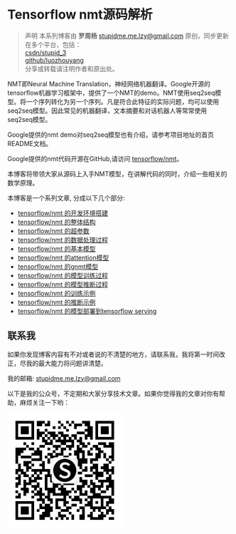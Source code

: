 # Tensorflow nmt源码解析  
> 声明
> 本系列博客由 **罗周杨** [stupidme.me.lzy@gmail.com](mailto:stupidme.me.lzy@gmail.com) 原创，同步更新在多个平台，包括：  
> [csdn/stupid_3](http://blog.csdn.net/stupid_3/article/details/78956470)  
> [github/luozhouyang](https://github.com/luozhouyang/csdn-blogs/blob/master/tensorflow_nmt/tensorflow_nmt_index.md)  
> 分享或转载请注明作者和原出处。　　


NMT即Neural Machine Translation，神经网络机器翻译。Google开源的tensorflow机器学习框架中，提供了一个NMT的demo。NMT使用seq2seq模型。将一个序列转化为另一个序列。凡是符合此特征的实际问题，均可以使用seq2seq模型。因此常见的机器翻译，文本摘要和对话机器人等常常使用seq2seq模型。  

Google提供的nmt demo对seq2seq模型也有介绍，请参考项目地址的首页README文档。

Google提供的nmt代码开源在GitHub,请访问 [tensorflow/nmt](https://github.com/tensorflow/nmt)。  

本博客将带领大家从源码上入手NMT模型，在讲解代码的同时，介绍一些相关的数学原理。  

本博客是一个系列文章, 分成以下几个部分:  

* [tensorflow/nmt 的开发环境搭建](tensorflow_nmt_env_with_docker.md)  
* [tensorflow/nmt 的整体结构](tensorflow_nmt_arch.md)  
* [tensorflow/nmt 的超参数](tensorflow_nmt_hparams.md)    
* [tensorflow/nmt 的数据处理过程](tensorflow_nmt_dataset_process.md)  
* [tensorflow/nmt 的基本模型](tensorflow_nmt_standard_model.md)  
* [tensorflow/nmt 的attention模型](tensorflow_nmt_attention_model.md)  
* [tensorflow/nmt 的gnmt模型](tensorflow_nmt_gnmt_model.md)  
* [tensorflow/nmt 的模型训练过程](tensorflow_nmt_training_process.md)  
* [tensorflow/nmt 的模型推断过程](tensorflow_nmt_inference_process.md)    
* [tensorflow/nmt 的训练示例](tensorflow_nmt_training_example.md)    
* [tensorflow/nmt 的推断示例](tensorflow_nmt_inference_example.md)    
* [tensorflow/nmt 的模型部署到tensorflow serving](tensorflow_nmt_serve_model_by_serving.md)    

## 联系我  
如果你发现博客内容有不对或者说的不清楚的地方，请联系我，我将第一时间改正，尽我的最大能力将问题讲清楚。  
 
我的邮箱: [stupidme.me.lzy@gmail.com](mailto:stupidme.me.lzy@gmail.com)  

以下是我的公众号，不定期和大家分享技术文章。如果你觉得我的文章对你有帮助，麻烦关注一下哟：

![stupidmedotme](wechat_gzh_code_8.jpg)  
